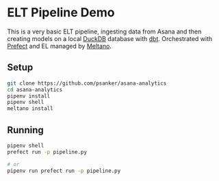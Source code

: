 # ELT Pipeline Demo

This is a very basic ELT pipeline, ingesting data from Asana and then creating models on a local [DuckDB](https://duckdb.org) database with [dbt](http://getdbt.com). Orchestrated with [Prefect](https://prefect.io) and EL managed by [Meltano](https://meltano.com).

## Setup

```sh
git clone https://github.com/psanker/asana-analytics
cd asana-analytics
pipenv install
pipenv shell
meltano install
```

## Running

```sh
pipenv shell
prefect run -p pipeline.py

# or
pipenv run prefect run -p pipeline.py
```